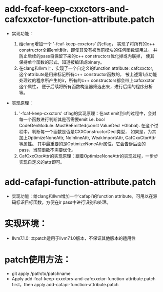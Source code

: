 # add-fcaf-keep-cxxctors-and-cafcxxctor-function-attribute.patch 

- 实现功能：
    1. 给clang增加一个 '-fcaf-keep-cxxctors' 的cflag，
       实现了将所有的c++ constructor全都emit到ir，即使其没有被当前模块的任何函数调用过。
       并防止后续的pass将保留下来的c++ constructors优化掉或内联掉，
       使其保持单个函数的形式，知道被编译成binary。
    2. 在clang和llvm上，实现了一个自定义的function attribute: cafcxxctor,
       这个attribute是用来标记所有c++ constructor函数的，
       被上述第1点功能处理过的程序所产生的ir，所有的c++ constructors都会带上cafcxxctor这个属性，
       便于后续将所有函数构造器筛选出来，进行后续的程序分析等。

- 实现原理：
    1. '-fcaf-keep-cxxctors' cflag的实现原理：在ast emit到ir的过程中，会对每一个函数进行判断其是否需要emit i.e. bool CodeGenModule::MustBeEmitted(const ValueDecl *Global).
       在这个过程中，判断每一个函数是否是CXXConstructorDecl类型，
       如果是，为其加上OptimizeNoneAttr, NoInlineAttr, WeakImportAttr, CafCxxCtorAttr等属性。
       其中最重要的是OptimizeNoneAttr属性，它会告诉后面的pass，当前函数不需要优化。
    2. CafCxxCtorAttr的实现原理：跟着OptimizeNoneAttr的实现过程，一步步实现自定义的attr即可。

# add-cafapi-function-attribute.patch

- 实现功能：给clang和llvm增加一个‘cafapi’的function attribute，可用以在源码标识目标函数，方便在ir pass中进行识别和处理。

 # 实现环境：
 
- llvm7.1.0: 本patch适用于llvm7.1.0版本，不保证其他版本的适用性

# patch使用方法：

- git apply /path/to/patchname
- Apply add-fcaf-keep-cxxctors-and-cafcxxctor-function-attribute.patch first，then apply add-cafapi-function-attribute.patch
